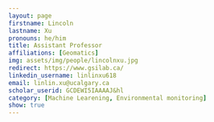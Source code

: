 ```yaml
---
layout: page
firstname: Lincoln
lastname: Xu
pronouns: he/him
title: Assistant Professor
affiliations: [Geomatics]
img: assets/img/people/lincolnxu.jpg
redirect: https://www.gsilab.ca/
linkedin_username: linlinxu618
email: linlin.xu@ucalgary.ca
scholar_userid: GCDEWI5IAAAAJ&hl
category: [Machine Learening, Environmental monitoring]
show: true
---
```

